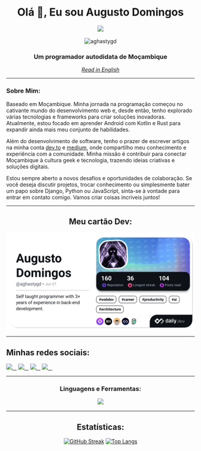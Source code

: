 <div id="header" align="center">
    <h1 align="center">Olá 👋, Eu sou Augusto Domingos</h1>
    <img src="https://media.giphy.com/media/M9gbBd9nbDrOTu1Mqx/giphy.gif" width="100"/>
    <p align="center"> <img src="https://komarev.com/ghpvc/?username=aghastygd&label=Visualizações%20do%20Perfil&color=0e75b6&style=flat" alt="aghastygd" /> </p>
    <h3 align="center">Um programador autodidata de Moçambique</h3>
    <a href="README.md" align="center"><em>Read in English</em></a>
</div>

---

<h3 align="left">Sobre Mim:</h3>
<p align="left">
Baseado em Moçambique. Minha jornada na programação começou no cativante mundo do desenvolvimento web e, desde então, tenho explorado várias tecnologias e frameworks para criar soluções inovadoras. Atualmente, estou focado em aprender Android com Kotlin e Rust para expandir ainda mais meu conjunto de habilidades.

Além do desenvolvimento de software, tenho o prazer de escrever artigos na minha conta [dev.to](https://dev.to/aghastygd) e [medium](https://medium.com/@aghastygd), onde compartilho meu conhecimento e experiência com a comunidade. Minha missão é contribuir para conectar Moçambique à cultura geek e tecnologia, trazendo ideias criativas e soluções digitais.

Estou sempre aberto a novos desafios e oportunidades de colaboração. Se você deseja discutir projetos, trocar conhecimento ou simplesmente bater um papo sobre Django, Python ou JavaScript, sinta-se à vontade para entrar em contato comigo. Vamos criar coisas incríveis juntos! </p>

---

<div align="center">
    <h2>Meu cartão Dev:</h2>
    <a href="https://app.daily.dev/aghastygd"><img src="./devcard.png" width="652" alt="Augusto Domingos's Dev Card"/></a>
</div>

---

<div align="center">
    <h2 align="left">Minhas redes sociais:</h2>
    <p align="left">
        <a href="https://www.linkedin.com/in/augusto-domingos-31801519a" target="_blank" rel="noreferrer"><img src="https://img.shields.io/badge/linkedin-%230077B5.svg?style=for-the-badge&logo=linkedin&logoColor=white"> &nbsp;&nbsp;</a>
        <a href="https://www.instagram.com/aghasty_gd/" target="_blank" rel="noreferrer"><img src="https://img.shields.io/badge/Instagram-%23E4405F.svg?style=for-the-badge&logo=Instagram&logoColor=white"> &nbsp;&nbsp;</a>
        <a href="https://web.facebook.com/augusto.domingos.549/" target="_blank" rel="noreferrer"><img src="https://img.shields.io/badge/Facebook-%231877F2.svg?style=for-the-badge&logo=Facebook&logoColor=white"> &nbsp;&nbsp;</a>
        <a href="https://www.youtube.com/@aghastygdproductions/" target="_blank" rel="noreferrer"><img src="https://img.shields.io/badge/YouTube-%23FF0000.svg?style=for-the-badge&logo=YouTube&logoColor=white"> &nbsp;&nbsp;</a>
    </p>
</div>

---

<div align="center"> 
    <h3>Linguagens e Ferramentas:</h3>
    <img src="https://skillicons.dev/icons?i=py,django,js,html,css,tailwind,sass,react,bootstrap,nodejs,figma,ps,git,vercel,nextjs">
</div>

---
<div align="center">
<h2>Estatísticas:</h2>
    
[![GitHub Streak](http://github-readme-streak-stats.herokuapp.com?user=aghastygd&theme=aura-dark&locale=pt-br)](https://git.io/streak-stats)
[![Top Langs](https://github-readme-stats.vercel.app/api/top-langs/?username=aghastygd&layout=compact&theme=aura_dark&locale=pt-br)](https://github.com/anuraghazra/github-readme-stats)
</div>
